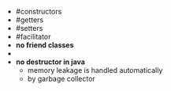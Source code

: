 - #constructors
- #getters
- #setters
- #facilitator
- __no friend classes__
-
- __no destructor in java__
	- memory leakage is handled automatically
	- by garbage collector